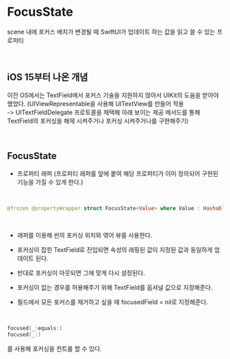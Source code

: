 # <b> FocusState </b>

scene 내에 포커스 배치가 변경될 때 SwiftUI가 업데이트 하는 값을 읽고 쓸 수 있는 프로퍼티

<br>

## <b> iOS 15부터 나온 개념 </b>
이전 OS에서는 TextField에서 포커스 기술을 지원하지 않아서 UIKit의 도움을 받아야 했었다.
(UIViewRepresentable을 사용해 UITextView를 만들어 적용  
-> UITextFieldDelegate 프로토콜을 채택해 아래 보이는 제공 메서드를 통해 TextField의 포커싱을 해제 시켜주거나 포커싱 시켜주거나를 구현해주기)

<br>

## <b> FocusState </b>
- 프로퍼티 래퍼 (프로퍼티 래퍼를 앞에 붙여 해당 프로퍼티가 이미 정의되어 구현된 기능을 가질 수 있게 한다.)

<br>

```Swift
@frozen @propertyWrapper struct FocusState<Value> where Value : Hashable
```

<br>

- 래퍼를 이용해 씬의 포커싱 위치와 엮어 뷰를 사용한다.  
  
- 포커싱이 잡힌 TextField로 진입되면 속성의 래핑된 값이 지정된 값과 동일하게 업데이트 된다.
  
- 반대로 포커싱이 아웃되면 그에 맞게 다시 설정된다.
  
- 포커싱이 없는 경우를 허용해주기 위해 TextField를 옵셔널 값으로 지정해준다.
  
- 필드에서 모든 포커스를 제거하고 싶을 때 focusedField = nil로 지정해준다.

<br>


```Swift
focused(_:equals:)
focused(_:)
```

를 사용해 포커싱을 컨트롤 할 수 있다.
  